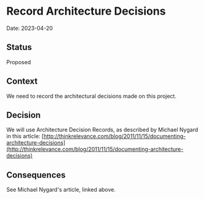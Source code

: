 # Record Architecture Decisions

Date: 2023-04-20

## Status

Proposed

## Context

We need to record the architectural decisions made on this project.

## Decision

We will use Architecture Decision Records, as described by Michael Nygard in this article: [http://thinkrelevance.com/blog/2011/11/15/documenting-architecture-decisions](http://thinkrelevance.com/blog/2011/11/15/documenting-architecture-decisions)

## Consequences

See Michael Nygard's article, linked above.
